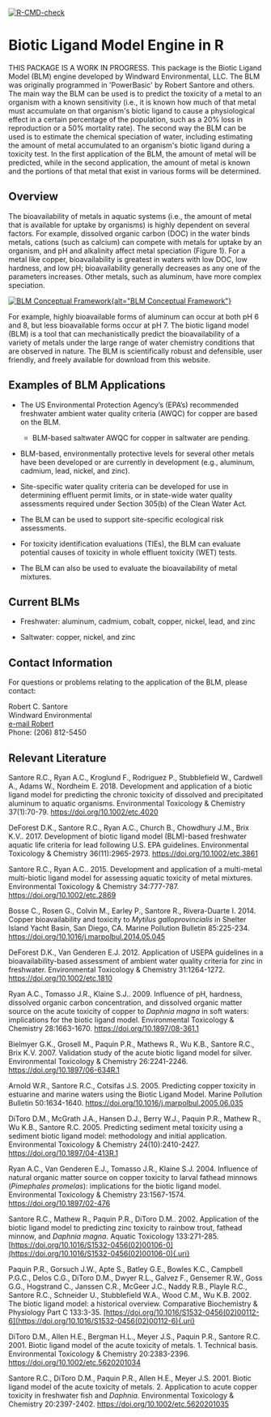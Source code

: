 <!-- badges: start -->

[![R-CMD-check](https://github.com/KellyCroteau/BLMEngineInR/actions/workflows/R-CMD-check.yaml/badge.svg)](https://github.com/KellyCroteau/BLMEngineInR/actions/workflows/R-CMD-check.yaml)

<!-- badges: end -->

# Biotic Ligand Model Engine in R

THIS PACKAGE IS A WORK IN PROGRESS. This package is the Biotic Ligand Model (BLM) engine developed by Windward Environmental, LLC. The BLM was originally programmed in 'PowerBasic' by Robert Santore and others. The main way the BLM can be used is to predict the toxicity of a metal to an organism with a known sensitivity (i.e., it is known how much of that metal must accumulate on that organism's biotic ligand to cause a physiological effect in a certain percentage of the population, such as a 20% loss in reproduction or a 50% mortality rate). The second way the BLM can be used is to estimate the chemical speciation of water, including estimating the amount of metal accumulated to an organism's biotic ligand during a toxicity test. In the first application of the BLM, the amount of metal will be predicted, while in the second application, the amount of metal is known and the portions of that metal that exist in various forms will be determined.

## **Overview**

The bioavailability of metals in aquatic systems (i.e., the amount of metal that is available for uptake by organisms) is highly dependent on several factors. For example, dissolved organic carbon (DOC) in the water binds metals, cations (such as calcium) can compete with metals for uptake by an organism, and pH and alkalinity affect metal speciation (Figure 1). For a metal like copper, bioavailability is greatest in waters with low DOC, low hardness, and low pH; bioavailability generally decreases as any one of the parameters increases. Other metals, such as aluminum, have more complex speciation.

[![BLM Conceptual Framework](https://www.windwardenv.com/images/BLM-Conceptual-Framework1-600x421.jpg){alt="BLM Conceptual Framework"}](https://www.windwardenv.com/images/BLM-Conceptual-Framework1.jpg)

For example, highly bioavailable forms of aluminum can occur at both pH 6 and 8, but less bioavailable forms occur at pH 7. The biotic ligand model (BLM) is a tool that can mechanistically predict the bioavailability of a variety of metals under the large range of water chemistry conditions that are observed in nature. The BLM is scientifically robust and defensible, user friendly, and freely available for download from this website.

## **Examples of BLM Applications**

-   The US Environmental Protection Agency’s (EPA’s) recommended freshwater ambient water quality criteria (AWQC) for copper are based on the BLM.

    -   BLM-based saltwater AWQC for copper in saltwater are pending.

-   BLM-based, environmentally protective levels for several other metals have been developed or are currently in development (e.g., aluminum, cadmium, lead, nickel, and zinc).

-   Site-specific water quality criteria can be developed for use in determining effluent permit limits, or in state-wide water quality assessments required under Section 305(b) of the Clean Water Act.

-   The BLM can be used to support site-specific ecological risk assessments.

-   For toxicity identification evaluations (TIEs), the BLM can evaluate potential causes of toxicity in whole effluent toxicity (WET) tests.

-   The BLM can also be used to evaluate the bioavailability of metal mixtures.

## **Current BLMs**

-   Freshwater: aluminum, cadmium, cobalt, copper, nickel, lead, and zinc

-   Saltwater: copper, nickel, and zinc

## **Contact Information**

For questions or problems relating to the application of the BLM, please contact:

Robert C. Santore\
Windward Environmental\
[e-mail Robert](https://www.windwardenv.com/team/robert-santore/)\
Phone: (206) 812-5450

## **Relevant Literature**

Santore R.C., Ryan A.C., Kroglund F., Rodriguez P., Stubblefield W., Cardwell A., Adams W., Nordheim E. 2018. Development and application of a biotic ligand model for predicting the chronic toxicity of dissolved and precipitated aluminum to aquatic organisms. Environmental Toxicology & Chemistry 37(1):70-79. <https://doi.org/10.1002/etc.4020>

DeForest D.K., Santore R.C., Ryan A.C., Church B., Chowdhury J.M., Brix K.V.. 2017. Development of biotic ligand model (BLM)-based freshwater aquatic life criteria for lead following U.S. EPA guidelines. Environmental Toxicology & Chemistry 36(11):2965-2973. <https://doi.org/10.1002/etc.3861>

Santore R.C., Ryan A.C.. 2015. Development and application of a multi-metal multi-biotic ligand model for assessing aquatic toxicity of metal mixtures. Environmental Toxicology & Chemistry 34:777-787. <https://doi.org/10.1002/etc.2869>

Bosse C., Rosen G., Colvin M., Earley P., Santore R., Rivera-Duarte I. 2014. Copper bioavailability and toxicity to *Mytilus galloprovincialis* in Shelter Island Yacht Basin, San Diego, CA. Marine Pollution Bulletin 85:225-234. <https://doi.org/10.1016/j.marpolbul.2014.05.045>

DeForest D.K., Van Genderen E.J. 2012. Application of USEPA guidelines in a bioavailability-based assessment of ambient water quality criteria for zinc in freshwater. Environmental Toxicology & Chemistry 31:1264-1272. <https://doi.org/10.1002/etc.1810>

Ryan A.C., Tomasso J.R., Klaine S.J.. 2009. Influence of pH, hardness, dissolved organic carbon concentration, and dissolved organic matter source on the acute toxicity of copper to *Daphnia magna* in soft waters: implications for the biotic ligand model. Environmental Toxicology & Chemistry 28:1663-1670. <https://doi.org/10.1897/08-361.1>

Bielmyer G.K., Grosell M., Paquin P.R., Mathews R., Wu K.B., Santore R.C., Brix K.V. 2007. Validation study of the acute biotic ligand model for silver. Environmental Toxicology & Chemistry 26:2241-2246. <https://doi.org/10.1897/06-634R.1>

Arnold W.R., Santore R.C., Cotsifas J.S. 2005. Predicting copper toxicity in estuarine and marine waters using the Biotic Ligand Model. Marine Pollution Bulletin 50:1634-1640. <https://doi.org/10.1016/j.marpolbul.2005.06.035>

DiToro D.M., McGrath J.A., Hansen D.J., Berry W.J., Paquin P.R., Mathew R., Wu K.B., Santore R.C. 2005. Predicting sediment metal toxicity using a sediment biotic ligand model: methodology and initial application. Environmental Toxicology & Chemistry 24(10):2410-2427. <https://doi.org/10.1897/04-413R.1>

Ryan A.C., Van Genderen E.J., Tomasso J.R., Klaine S.J. 2004. Influence of natural organic matter source on copper toxicity to larval fathead minnows (*Pimephales promelas*): implications for the biotic ligand model. Environmental Toxicology & Chemistry 23:1567-1574. <https://doi.org/10.1897/02-476>

Santore R.C., Mathew R., Paquin P.R., DiToro D.M.. 2002. Application of the biotic ligand model to predicting zinc toxicity to rainbow trout, fathead minnow, and *Daphnia magna*. Aquatic Toxicology 133:271-285. [https://doi.org/10.1016/S1532-0456(02)00106-0](https://doi.org/10.1016/S1532-0456(02)00106-0){.uri}

Paquin P.R., Gorsuch J.W., Apte S., Batley G.E., Bowles K.C., Campbell P.G.C., Delos C.G., DiToro D.M., Dwyer R.L., Galvez F., Gensemer R.W., Goss G.G., Hogstrand C., Janssen C.R., McGeer J.C., Naddy R.B., Playle R.C., Santore R.C., Schneider U., Stubblefield W.A., Wood C.M., Wu K.B. 2002. The biotic ligand model: a historical overview. Comparative Biochemistry & Physiology Part C 133:3-35. [https://doi.org/10.1016/S1532-0456(02)00112-6](https://doi.org/10.1016/S1532-0456(02)00112-6){.uri}

DiToro D.M., Allen H.E., Bergman H.L., Meyer J.S., Paquin P.R., Santore R.C. 2001. Biotic ligand model of the acute toxicity of metals. 1. Technical basis. Environmental Toxicology & Chemistry 20:2383-2396. <https://doi.org/10.1002/etc.5620201034>

Santore R.C., DiToro D.M., Paquin P.R., Allen H.E., Meyer J.S. 2001. Biotic ligand model of the acute toxicity of metals. 2. Application to acute copper toxicity in freshwater fish and *Daphnia*. Environmental Toxicology & Chemistry 20:2397-2402. <https://doi.org/10.1002/etc.5620201035>
